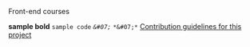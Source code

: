 Front-end courses

**sample bold**
`sample code`
*`&#07;`*
`*&#07;*`
[Contribution guidelines for this project](interview/js/1/README.md)